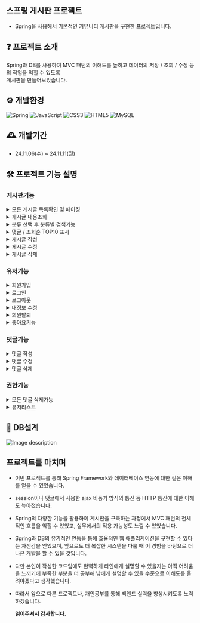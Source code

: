 ## 스프링 게시판 프로젝트
- Spring을 사용해서 기본적인 커뮤니티 게시판을 구현한 프로젝트입니다.

## ❓ 프로젝트 소개
Spring과 DB를 사용하여 MVC 패턴의 이해도를 높히고 데이터의 저장 / 조회 / 수정 등의 작업을 익힐 수 있도록  
게시판을 만들어보았습니다.

## ⚙ 개발환경
![Spring](https://img.shields.io/badge/spring-%236DB33F.svg?style=for-the-badge&logo=spring&logoColor=white)
![JavaScript](https://img.shields.io/badge/javascript-%23323330.svg?style=for-the-badge&logo=javascript&logoColor=%23F7DF1E)
![CSS3](https://img.shields.io/badge/css3-%231572B6.svg?style=for-the-badge&logo=css3&logoColor=white)
![HTML5](https://img.shields.io/badge/html5-%23E34F26.svg?style=for-the-badge&logo=html5&logoColor=white)
![MySQL](https://img.shields.io/badge/mysql-4479A1.svg?style=for-the-badge&logo=mysql&logoColor=white)


## 🕰 개발기간
- 24.11.06(수) ~ 24.11.11(월)
## 🛠 프로젝트 기능 설명

### 게시판기능

<details>
<summary>모든 게시글 목록확인 및 페이징</summary>

● 모든 게시글을 가져와 한 페이지에 10개의 게시글이 보이도록 페이징 처리를 구현하였습니다.

● 한번에 10페이지까지 나오며 다음버튼을 누르면 10페이지 다음페이지 목록으로 넘어갑니다. (ex 11페이지, 21페이지)  이전버튼을 누르면 전 페이지목록으로 이동합니다 (ex 10페이지, 20페이지 ... ) 

● 첨부파일이있는 게시글에는 첨부파일 표시가 나타나고 제목옆에 댓글 총수를 나타낼 수 있도록 합니다. 

<img src="https://github.com/user-attachments/assets/1631381e-a7f2-4e88-9623-188897239422" alt="image" />
<img src="https://github.com/user-attachments/assets/3328300c-cb9b-4ef1-a93c-39dd6a1f64f2" alt="Image description">

</details>

<details>
● 게시판의 제목을 클릭하면 안의 상세페이지로 들어와 내용을 확인 할 수 있습니다.
<summary>게시글 내용조회</summary>
<img src="https://github.com/user-attachments/assets/ee6ab348-5f2d-4464-99ff-3b8d7dd8fb2a" alt="Image description">

</details>

<details>
● 원하는 항목을 선택해서 검색을 할 수 있도록 분류카테고리와 검색창을 구현하였으며, 검색버튼의 총 검색결과 수를 표현하였습니다.
<summary>분류 선택 후 분류별 검색기능</summary>
<img src="https://github.com/user-attachments/assets/20e96d58-3afc-421c-a22a-161521d568f7" alt="Image description">
<img src="https://github.com/user-attachments/assets/3d173747-af8d-47a2-a719-741f2308e3a1" alt="Image description">

</details>

<details>
● 댓글과 조회수 높은순으로 10개의 게시글을 정렬해서 표시할 수 있는 버튼을 구현하였습니다.
<summary>댓글 / 조회순 TOP10 표시</summary>
<img src="https://github.com/user-attachments/assets/a8416a56-4cc5-4b4c-9723-f2fe277231f7" alt="image">
<img src="https://github.com/user-attachments/assets/e7b6ef00-03b2-4c77-979c-395432e8a75b" alt="image">

</details>

<details>
<summary>게시글 작성</summary>

● 로그인한 회원만이 작성이 가능하며 로그인을 하지않을 시 로그인창으로 이동합니다.

● 제목과 내용을 입력하고 등록버튼을 누르면 게시판에 글이 추가됩니다.

● 파일첨부가 가능하도록 구현하였습니다.

<img src="https://github.com/user-attachments/assets/c1e37e04-84af-4796-9270-f806b9414fb7" alt="Image description">
<img src="https://github.com/user-attachments/assets/f970e699-7081-45f0-8b8a-0fbef7b8ceef" alt="Image description">
<img src="https://github.com/user-attachments/assets/93287a14-b384-4bcd-9203-1ca8fb1939b0" alt="Image description">

</details>

<details>
<summary>게시글 수정</summary>
● 상세페이지안의 수정버튼을 누르면 수정페이지로 넘어와 제목과 내용, 첨부파일을 수정할 수 있도록 구현하였습니다.
<img src="https://github.com/user-attachments/assets/4dc0c495-38f9-46fc-8a0d-83572d7bd987" alt="Image description">

</details>

<details>
<summary>게시글 삭제</summary>
● 게시글안의 삭제버튼을 누르면 게시글이 삭제될 수 있도록 구현하였습니다.
<img src="https://github.com/user-attachments/assets/e55ceb99-b7df-40d2-ab12-f938c3647245" alt="Image description">
<img src="https://github.com/user-attachments/assets/a310cc8d-0b4f-446d-a902-740b2e9799bd" alt="Image description">
<img src="https://github.com/user-attachments/assets/12baf52a-f9d1-473d-a837-bfa43bbfac6f" alt="Image description">


</details>

### 유저기능
<details>
<summary>회원가입</summary>
● 본인이 사용할 별명, 이메일, 비밀번호를 입력해서 회원가입을 할 수 있도록하고 회원가입이 되면 기본적인 권한(글쓰기 내정보보기 등) 을 줄 수 있도록 구현하였습니다.
<img src="https://github.com/user-attachments/assets/469abbdb-ed1a-40f7-b1dc-b9a1b78f7bb4" alt="Image description">
<img src="https://github.com/user-attachments/assets/06e585cf-3357-4f58-a0e6-d1d15cf312bb" alt="Image description">

</details>

<details>

●  회원가입한 아이디와 비밀번호를 사용해서 로그인이 가능하도록하고 로그인이되면 기본적으로 받은 권한으로 글쓰기와 내정보메뉴를 메뉴바에 나타내도록합니다.

● 메인화면에 본인이 설정한 닉네임이 나타나며 인사문구를 출력합니다.
<summary>로그인</summary>
<img src="https://github.com/user-attachments/assets/c4abd745-abb1-4728-9dd0-12270ed7d842" alt="Image description">
<img src="https://github.com/user-attachments/assets/50d86660-2ab4-4e24-aae5-dbb63bd4d5d2" alt="Image description">

</details>

<details>
<summary>로그아웃</summary>
● 로그아웃 버튼을 누르면 비회원으로 돌아가 권한이 사라져 메뉴가 다시 원래대로 바뀌며 메인화면에 별명이 출력되는것이 사라집니다.
<img src="https://github.com/user-attachments/assets/f80505ed-818a-4df9-8681-ee6c75fe0e1c" alt="Image description">

</details>

<details>
<summary>내정보 수정</summary>
● 내정보 페이지로 넘어가면 나의정보가 출력되도록 카드형식으로 만들어놓았으며,
별명과 비밀번호를 바꿀 수 있도록 해두었고 수정버튼을 누르면 정상적으로 수정되도록 구현하였습니다.
<img src="https://github.com/user-attachments/assets/51c8e625-74fd-474d-9f1f-ca68b2b25674" alt="Image description">

</details>

<details>
<summary>회원탈퇴</summary>
● 내정보페이지에서 회원탈퇴버튼을 누르면 회원탈퇴 완료를 알려주며 로그아웃된 메인페이지로 돌아오도록 구현하였습니다.
<br>
<img src="https://github.com/user-attachments/assets/d4c8be21-cf7f-4af4-8ff4-2ee2e6884283" alt="Image description">
<img src="https://github.com/user-attachments/assets/f80505ed-818a-4df9-8681-ee6c75fe0e1c" alt="Image description">

</details>

<details>

● 회원은 게시글마다 좋아요를 하나씩 누를 수 있으며 좋아요를 누르면 성공알림이 나오며 하트가 채워지고, 좋아요 수가 하나 올라갑니다.

● 다시한번 눌렀을 때 취소 성공알림이 나오며 채워진 하트가 빈 하트로 바뀌고 좋아요 수가 하나 내려가도록 구현하였습니다.
<summary>좋아요기능</summary>
<img src="https://github.com/user-attachments/assets/d4fdf49b-f930-4777-9617-c0d4524ab1ce" alt="Image description">
<img src="https://github.com/user-attachments/assets/315058c0-2b9f-42ba-b8ff-5733244a3404" alt="Image description">
<img src="https://github.com/user-attachments/assets/9bf680ba-669b-40aa-b0de-2b541f7acdca" alt="Image description">
<img src="https://github.com/user-attachments/assets/72c43e9b-535e-4265-8690-0a5530bfc7cb" alt="Image description">
<img src="https://github.com/user-attachments/assets/f41f150d-7022-492a-800b-c8a52dbff8be" alt="Image description">



</details>

### 댓글기능

<details>
<summary>댓글 작성</summary>
    
● 유저의 별명과 함께 댓글창이 나와있으며 내용을입력하고 등록하면 댓글이 등록되도록 구현하였습니다.
    
● 댓글 삭제/수정 버튼은 어드민권한을 가진 유저를 제외하면 본인댓글은 본인만 볼 수 있도록 구현하였습니다.
<img src="https://github.com/user-attachments/assets/b2bea2f5-29e5-4021-869f-5b6050005aba" alt="Image description">
<img src="https://github.com/user-attachments/assets/015bc21b-7f76-441d-a3d4-aaedcbb7da9f" alt="Image description">

</details>

<details>
<summary>댓글 수정</summary>

●  수정버튼을 누르면 작성자와 내용이 적혀있는 모달창이나와서 수정이 가능하도록 구현하였습니다.

● 내용을 수정하고 수정버튼을 누르면 정상적으로 댓글내용이 변경됩니다.
<img src="https://github.com/user-attachments/assets/8c108cc9-975e-4897-bc55-ec9cc61353b2" alt="Image description">
<img src="https://github.com/user-attachments/assets/8de6e955-3779-482c-8542-af30ccbd87fe" alt="Image description">
<img src="https://github.com/user-attachments/assets/01b37a86-a3c1-4409-bda3-877cb05b5d03" alt="Image description">

</details>

<details>
<summary>댓글 삭제</summary>
● 삭제버튼을 누르면 성공알림이 나오면서 댓글에서 삭제되도록 구현하였습니다.
<img src="https://github.com/user-attachments/assets/66177971-3ded-453a-8f43-377e9846e2f9" alt="Image description">
<img src="https://github.com/user-attachments/assets/581f61fa-3c6c-4b1f-b1e3-d76a5fbf6343" alt="Image description">


</details>

### 권한기능
<details>
<summary>모든 댓글 삭제가능</summary>
● 권한이 ADMIN인 계정으로 로그인하면 댓글 삭제 / 수정 버튼이 본인 댓글이 아니더라도 모두 보이도록 구현하였습니다.
<img src="https://github.com/user-attachments/assets/78c09989-9c22-4820-8e74-c963ce0ed14c" alt="Image description">

</details>

<details>
<summary>유저리스트</summary>
● 권한이 ADMIN인 계정으로 로그인하면 사용자 목록을 볼 수 있는 메뉴가 나타나도록 구현하였습니다.

● 사용자 목록을 누르면 회원가입된 유저들의 리스트가 카드형식으로 표현될 수 있도록 구현하였습니다.
<img src="https://github.com/user-attachments/assets/8324b777-882f-426f-bdc9-d7a73aeec911" alt="Image description">
<img src="https://github.com/user-attachments/assets/9751aad0-3548-404f-8094-99f7a592dcc3" alt="Image description">

</details>




## 📑 DB설계

<img src="https://github.com/user-attachments/assets/9d1e5a53-aa0f-4e81-b280-1f856f76bd52" alt="Image description">

## 프로젝트를 마치며

- 이번 프로젝트를 통해 Spring Framework와 데이터베이스 연동에 대한 깊은 이해를 얻을 수 있었습니다.

- session이나 댓글에서 사용한 ajax 비동기 방식의 통신 등 HTTP 통신에 대한 이해도 높아졌습니다.

- Spring의 다양한 기능을 활용하여 게시판을 구축하는 과정에서 MVC 패턴의 전체적인 흐름을 익힐 수 있었고, 실무에서의 적용 가능성도 느낄 수 있었습니다. 

- Spring과 DB의 유기적인 연동을 통해 효율적인 웹 애플리케이션을 구현할 수 있다는 자신감을 얻었으며, 앞으로도 더 복잡한 시스템을 다룰 때 이 경험을 바탕으로 더 나은 개발을 할 수 있을 것입니다.

- 다만 본인이 작성한 코드임에도 완벽하게 타인에게 설명할 수 있을지는 아직 어려움을 느끼기에 부족한 부분을 더 공부해 남에게 설명할 수 있을 수준으로 이해도를 올려야겠다고 생각했습니다.

- 따라서 앞으로 다른 프로젝트나, 개인공부를 통해 백엔드 실력을 향상시키도록 노력하겠습니다. 

    <strong> 읽어주셔서 감사합니다. </strong>


